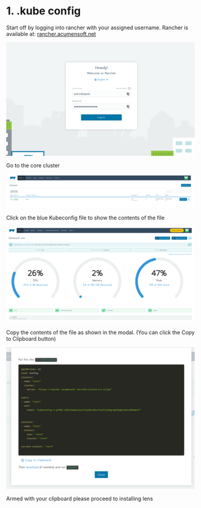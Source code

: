 # 1. .kube config

Start off by logging into rancher with your assigned username. Rancher is available at: [rancher.acumensoft.net](https://rancher.acumensoft.net/)&#x20;

![](<.gitbook/assets/Screenshot from 2021-10-28 12-53-14.png>)

Go to the core cluster

![](<.gitbook/assets/Screenshot from 2021-10-28 12-53-24.png>)

Click on the blue Kubeconfig file to show the contents of the file

![](<.gitbook/assets/Screenshot from 2021-10-28 12-53-31.png>)

Copy the contents of the file as shown in the modal. (You can click the Copy to Clipboard button)

![](<.gitbook/assets/Screenshot from 2021-10-28 12-53-42.png>)

Armed with your clipboard please proceed to installing lens

